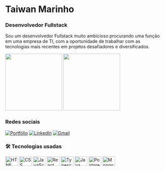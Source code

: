 # Taiwan Marinho
### Desenvolvedor Fullstack

<p>
Sou um desenvolvedor Fullstack muito ambicioso procurando uma função em uma empresa de TI, com a oportunidade de trabalhar com as tecnologias mais recentes em projetos desafiadores e diversificados.
</p>

<div>
<img height="180em" src="https://github-readme-stats.vercel.app/api?username=taiwan9&show_icons=true&theme=dark" />
<img height="180em" src="https://github-readme-stats.vercel.app/api/top-langs/?username=taiwan9&layout=compact&theme=dark" />
</div>

### Redes sociais

[![Portfólio](https://img.shields.io/badge/Profile%20Visitors-172B4D?style=for-the-badge&logo=Opsgenie&logoColor=white)](https://taiwanmarinhocl.netlify.app/)
[![LinkedIn](https://img.shields.io/badge/LinkedIn-0077B5?style=for-the-badge&logo=linkedin&logoColor=white)](https://www.linkedin.com/in/taiwan-marinho-de-carvalho-313116110/)
[![Gmail](https://img.shields.io/badge/Gmail-D14836?style=for-the-badge&logo=gmail&logoColor=white)](https://mail.google.com/mail/u/0/?tab=rm&ogbl#inbox)
[![]()]()

### 🛠️ Tecnologias usadas
<div>
  <img align="center" alt="HTML" height="30" width="40" src="https://cdn.jsdelivr.net/gh/devicons/devicon/icons/html5/html5-plain.svg"/>
  <img align="center" alt="CSS" height="30" width="40" src="https://cdn.jsdelivr.net/gh/devicons/devicon/icons/css3/css3-plain.svg"/>
  <img align="center" alt="JavaScript" height="30" width="40" src="https://cdn.jsdelivr.net/gh/devicons/devicon/icons/javascript/javascript-plain.svg"/>
  <img align="center" alt="React" height="30" width="40" src="https://cdn.jsdelivr.net/gh/devicons/devicon/icons/react/react-original.svg"/>
  <img align="center" alt="Typescript" height="30" width="40" src="https://cdn.jsdelivr.net/gh/devicons/devicon/icons/typescript/typescript-plain.svg"/>
  <img align="center" alt="Java" height="30" width="40" src="https://cdn.jsdelivr.net/gh/devicons/devicon/icons/java/java-original.svg"/>
  <img align="center" alt="PostgreSql" height="30" width="40" src="https://cdn.jsdelivr.net/gh/devicons/devicon/icons/postgresql/postgresql-plain.svg"/>
  <img align="center" alt="MongoDb" height="30" width="40" src="https://cdn.jsdelivr.net/gh/devicons/devicon/icons/mongodb/mongodb-original.svg"/>
</div>
